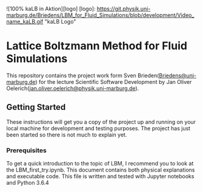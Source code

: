 ![100% kaLB in Aktion][logo]
[logo]: https://git.physik.uni-marburg.de/Briedens/LBM_for_Fluid_Simulations/blob/development/Video_name_kaLB.gif "kaLB Logo"

# Lattice Boltzmann Method for Fluid Simulations

This repository contains the project work form Sven Brieden(Briedens@uni-marburg.de) for the lecture Scientific Software Development by Jan Oliver Oelerich(jan.oliver.oelerich@physik.uni-marburg.de).
 

## Getting Started

These instructions will get you a copy of the project up and running on your local machine for development and testing purposes. The project has just been started so there is not much to explain yet.

### Prerequisites
To get a quick introduction to the topic of LBM, I recommend you to look at the LBM_first_try.ipynb. This document contains both physical explanations and executable code. This file is written and tested with Jupyter notebooks and Python 3.6.4